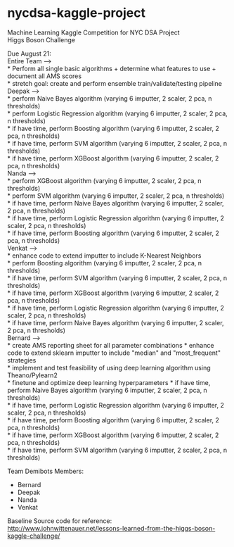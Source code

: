 # nycdsa-kaggle-project
Machine Learning Kaggle Competition for NYC DSA Project<br>
Higgs Boson Challenge

Due August 21:<br>
  Entire Team --><br> 
    * Perform all single basic algorithms + determine what features to use + document all AMS scores<br>
    * stretch goal: create and perform ensemble train/validate/testing pipeline
  Deepak --><br>
    * perform Naive Bayes algorithm (varying 6 imputter, 2 scaler, 2 pca, n thresholds)<br>
    * perform Logistic Regression algorithm (varying 6 imputter, 2 scaler, 2 pca, n thresholds)<br>
    * if have time, perform Boosting algorithm (varying 6 imputter, 2 scaler, 2 pca, n thresholds)<br>
    * if have time, perform SVM algorithm (varying 6 imputter, 2 scaler, 2 pca, n thresholds)<br>
    * if have time, perform XGBoost algorithm (varying 6 imputter, 2 scaler, 2 pca, n thresholds)<br>
  Nanda --><br>
    * perform XGBoost algorithm (varying 6 imputter, 2 scaler, 2 pca, n thresholds)<br>
    * perform SVM algorithm (varying 6 imputter, 2 scaler, 2 pca, n thresholds)<br>
    * if have time, perform Naive Bayes algorithm (varying 6 imputter, 2 scaler, 2 pca, n thresholds)<br>
    * if have time, perform Logistic Regression algorithm (varying 6 imputter, 2 scaler, 2 pca, n thresholds)<br>
    * if have time, perform Boosting algorithm (varying 6 imputter, 2 scaler, 2 pca, n thresholds)<br>
  Venkat --><br>
    * enhance code to extend imputter to include K-Nearest Neighbors<br>
    * perform Boosting algorithm (varying 6 imputter, 2 scaler, 2 pca, n thresholds)<br>
    * if have time, perform SVM algorithm (varying 6 imputter, 2 scaler, 2 pca, n thresholds)<br>
    * if have time, perform XGBoost algorithm (varying 6 imputter, 2 scaler, 2 pca, n thresholds)<br>
    * if have time, perform Logistic Regression algorithm (varying 6 imputter, 2 scaler, 2 pca, n thresholds)<br>
    * if have time, perform Naive Bayes algorithm (varying 6 imputter, 2 scaler, 2 pca, n thresholds)<br>
  Bernard --><br>
    * create AMS reporting sheet for all parameter combinations
    * enhance code to extend sklearn imputter to include "median" and "most_frequent" strategies<br>
    * implement and test feasibility of using deep learning algorithm using Theano/Pylearn2<br>
    * finetune and optimize deep learning hyperparameters
    * if have time, perform Naive Bayes algorithm (varying 6 imputter, 2 scaler, 2 pca, n thresholds)<br>
    * if have time, perform Logistic Regression algorithm (varying 6 imputter, 2 scaler, 2 pca, n thresholds)<br>
    * if have time, perform Boosting algorithm (varying 6 imputter, 2 scaler, 2 pca, n thresholds)<br>
    * if have time, perform XGBoost algorithm (varying 6 imputter, 2 scaler, 2 pca, n thresholds)<br>
    * if have time, perform SVM algorithm (varying 6 imputter, 2 scaler, 2 pca, n thresholds)<br>

Team Demibots Members:
<ul>
  <li>Bernard</li>
  <li>Deepak</li>
  <li>Nanda</li>
  <li>Venkat</li>
</ul>
  
Baseline Source code for reference:<br>
http://www.johnwittenauer.net/lessons-learned-from-the-higgs-boson-kaggle-challenge/
